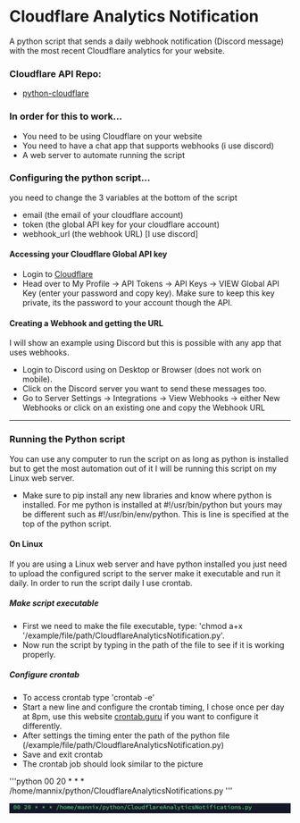 # Cloudflare Analytics Notification

A python script that sends a daily webhook notification (Discord message) with the most recent Cloudflare analytics for your website.

### Cloudflare API Repo:
- [python-cloudflare](https://www.github.com/cloudflare/python-cloudflare)

### In order for this to work...
- You need to be using Cloudflare on your website
- You need to have a chat app that supports webhooks (i use discord)
- A web server to automate running the script

### Configuring the python script...
you need to change the 3 variables at the bottom of the script
- email (the email of your cloudflare account)
- token (the global API key for your cloudflare account)
- webhook_url (the webhook URL) [I use discord]

#### Accessing your Cloudflare Global API key
- Login to [Cloudflare](https://www.cloudflare.com)
- Head over to My Profile -> API Tokens -> API Keys -> VIEW Global API Key (enter your password and copy key). Make sure to keep this key private, its the password to your account though the API.

#### Creating a Webhook and getting the URL
I will show an example using Discord but this is possible with any app that uses webhooks.
- Login to Discord using on Desktop or Browser (does not work on mobile).
- Click on the Discord server you want to send these messages too.
- Go to Server Settings -> Integrations -> View Webhooks -> either New Webhooks or click on an existing one and copy the Webhook URL

---

### Running the Python script
You can use any computer to run the script on as long as python is installed but to get the most automation out of it I will be running this script on my Linux web server.
- Make sure to pip install any new libraries and know where python is installed. For me python is installed at #!/usr/bin/python but yours may be different such as #!/usr/bin/env/python. This is line is specified at the top of the python script.

#### On Linux
If you are using a Linux web server and have python installed you just need to upload the configured script to the server make it executable and run it daily. In order to run the script daily I use crontab.

##### Make script executable
- First we need to make the file executable, type: 'chmod a+x '/example/file/path/CloudflareAnalyticsNotification.py'.
- Now run the script by typing in the path of the file to see if it is working properly.

##### Configure crontab
- To access crontab type 'crontab -e'
- Start a new line and configure the crontab timing, I chose once per day at 8pm, use this website [crontab.guru](https://www.crontab.guru/#00_20_*_*_*) if you want to configure it differently.
- After settings the timing enter the path of the python file (/example/file/path/CloudflareAnalyticsNotification.py)
- Save and exit crontab
- The crontab job should look similar to the picture

'''python
00 20 * * * /home/mannix/python/CloudflareAnalyticsNotifications.py
'''

![CrontabExample](crontabScreenshot.png)
